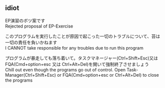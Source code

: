 ## idiot

EP演習のボツ案です  
Rejected proposal of EP-Exercise

このプログラムを実行したことが原因で起こった一切のトラブルについて、苔は一切の責任を負いかねます  
I CANNOT take responsible for any troubles due to run this program

プログラムが暴走しても落ち着いて。タスクマネージャー(Ctrl+Shift+Esc)又はFQA(Cmd+option+esc 又は Ctrl+Alt+Del)を開いて強制終了させましょう  
Chill out even though the programs go out of control. Open Task-Manager(Ctrl+Shift+Esc) or FQA(Cmd+option+esc or Ctrl+Alt+Del) to close the programs
